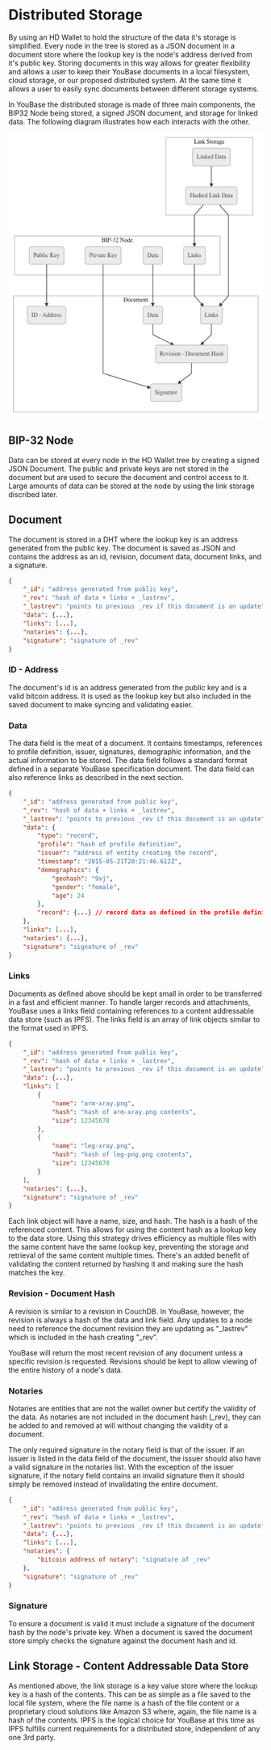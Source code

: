 # Distributed Storage

By using an HD Wallet to hold the structure of the data it's storage is simplified. Every node in the tree is stored as a JSON document in a document store where the lookup key is the node's address derived from it's public key. Storing documents in this way allows for greater flexibility and allows a user to keep their YouBase documents in a local filesystem, cloud storage, or our proposed distributed system. At the same time it allows a user to easily sync documents between different storage systems.

In YouBase the distributed storage is made of three main components, the BIP32 Node being stored, a signed JSON document, and storage for linked data. The following diagram illustrates how each interacts with the other.  

![Distributed Storage](/diagrams/distributed-storage.png)

## BIP-32 Node

Data can be stored at every node in the HD Wallet tree by creating a signed JSON Document. The public and private keys are not stored in the document but are used to secure the document and control access to it. Large amounts of data can be stored at the node by using the link storage discribed later.

## Document

The document is stored in a DHT where the lookup key is an address generated from the public key. The document is saved as JSON and contains the address as an id, revision, document data, document links, and a signature.

```json
{
    "_id": "address generated from public key",
    "_rev": "hash of data + links + _lastrev",
    "_lastrev": "points to previous _rev if this document is an update",
    "data": {...},
    "links": [...],
    "notaries": {...},
    "signature": "signature of _rev"
}
```

### ID - Address

The document's id is an address generated from the public key and is a valid bitcoin address. It is used as the lookup key but also included in the saved document to make syncing and validating easier.

### Data

The data field is the meat of a document. It contains timestamps, references to profile definition, issuer, signatures, demographic information, and the actual information to be stored. The data field follows a standard format defined in a separate YouBase specification document. The data field can also reference links as described in the next section.

```json
{
    "_id": "address generated from public key",
    "_rev": "hash of data + links + _lastrev",
    "_lastrev": "points to previous _rev if this document is an update",
    "data": {
        "type": "record",
        "profile": "hash of profile definition",
        "issuer": "address of entity creating the record",
        "timestamp": "2015-05-21T20:21:46.612Z",
        "demographics": {
            "geohash": "9xj",
            "gender": "female",
            "age": 24
        },
        "record": {...} // record data as defined in the profile definition
    },
    "links": [...],
    "notaries": {...},
    "signature": "signature of _rev"
}
```

### Links

Documents as defined above should be kept small in order to be transferred in a fast and efficient manner. To handle larger records and attachments, YouBase uses a links field containing references to a content addressable data store (such as IPFS). The links field is an array of link objects similar to the format used in IPFS. 

```json
{
    "_id": "address generated from public key",
    "_rev": "hash of data + links + _lastrev",
    "_lastrev": "points to previous _rev if this document is an update",
    "data": {...},
    "links": [
        {
            "name": "arm-xray.png",
            "hash": "hash of arm-xray.png contents",
            "size": 12345678
        },
        {
            "name": "leg-xray.png",
            "hash": "hash of leg-png.png contents",
            "size": 12345678
        }
    ],
    "notaries": {...},
    "signature": "signature of _rev"
}
```

Each link object will have a name, size, and hash. The hash is a hash of the referenced content. This allows for using the content hash as a lookup key to the data store. Using this strategy drives efficiency as multiple files with the same content have the same lookup key, preventing the storage and retrieval of the same content multiple times. There's an added benefit of validating the content returned by hashing it and making sure the hash matches the key.

### Revision - Document Hash

A revision is similar to a revision in CouchDB. In YouBase, however, the revision is always a hash of the data and link field. Any updates to a node need to reference the document revision they are updating as "\_lastrev" which is included in the hash creating "\_rev".

YouBase will return the most recent revision of any document unless a specific revision is requested. Revisions should be kept to allow viewing of the entire history of a node's data.

### Notaries

Notaries are entities that are not the wallet owner but certify the validity of the data. As notaries are not included in the document hash (\_rev), they can be added to and removed at will without changing the validity of a document. 

The only required signature in the notary field is that of the issuer. If an issuer is listed in the data field of the document, the issuer should also have a valid signature in the notaries list. With the exception of the issuer signature, if the notary field contains an invalid signature then it should simply be removed instead of invalidating the entire document. 

```json
{
    "_id": "address generated from public key",
    "_rev": "hash of data + links + _lastrev",
    "_lastrev": "points to previous _rev if this document is an update",
    "data": {...},
    "links": [...],
    "notaries": {
        "bitcoin address of notary": "signature of _rev"
    },
    "signature": "signature of _rev"
}
```

### Signature

To ensure a document is valid it must include a signature of the document hash by the node's private key. When a document is saved the document store simply checks the signature against the document hash and id.

## Link Storage - Content Addressable Data Store

As mentioned above, the link storage is a key value store where the lookup key is a hash of the contents. This can be as simple as a file saved to the local file system, where the file name is a hash of the file content or a proprietary cloud solutions like Amazon S3 where, again, the file name is a hash of the contents. IPFS is the logical choice for YouBase at this time as IPFS fulfills current requirements for a distributed store, independent of any one 3rd party.
